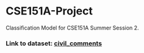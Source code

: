 # CSE151A-Project
Classification Model for CSE151A Summer Session 2. 

### Link to dataset: [civil_comments](https://huggingface.co/datasets/google/civil_comments)
